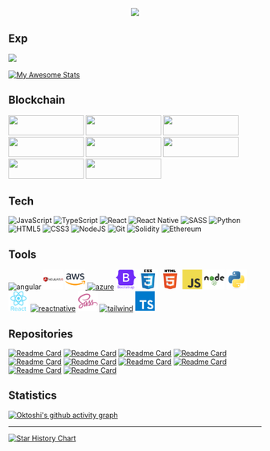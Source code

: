 <p align="center">
  <img src="https://capsule-render.vercel.app/api?type=waving&color=gradient&text=Toshi&height=100&section=header"/>
</p>

## Exp

<p><img src="https://github-profile-trophy.vercel.app/?username=oktoshi&theme=algolia&row=1&column=4&margin-w=5" /></p>

[![My Awesome Stats](https://awesome-github-stats.azurewebsites.net/user-stats/oktoshi?cardType=octocat&theme=chartreuse-dark&Text=FFFFFF)](https://git.io/awesome-stats-card)

## Blockchain
<div class='row'><a>
<img src="https://okcash.co/wp-content/uploads/2023/04/ethereum.png" width="150" height="40"/>
<img src="https://okcash.co/wp-content/uploads/2023/04/binance.png" width="150" height="40"/>
<img src="https://okcash.co/wp-content/uploads/2023/04/okcash.png" width="150" height="40"/>
<img src="https://okcash.co/wp-content/uploads/2023/04/polygon.png" width="150" height="40"/>
<img src="https://okcash.co/wp-content/uploads/2023/04/avalanche-1.png" width="150" height="40"/>
<img src="https://okcash.co/wp-content/uploads/2023/04/arbitrum.png" width="150" height="40"/>
<img src="https://okcash.co/wp-content/uploads/2023/04/optimism.png" width="150" height="40"/>
<img src="https://okcash.co/wp-content/uploads/2023/04/fantom-1.png" width="150" height="40"/>
</a></div>

## Tech

![JavaScript](https://img.shields.io/badge/javascript-%23F7DF1E.svg?&style=for-the-badge&logo=javascript&logoColor=white)
![TypeScript](https://img.shields.io/badge/typescript-%23007ACC.svg?style=for-the-badge&logo=typescript&logoColor=white)
![React](https://img.shields.io/badge/react-%2320232A.svg?&style=for-the-badge&logo=react&logoColor=%2361DAFB)
![React Native](https://img.shields.io/badge/react%20native-%2320232A.svg?&style=for-the-badge&logo=react&logoColor=%2361DAFB)
![SASS](https://img.shields.io/badge/SASS-hotpink.svg?style=for-the-badge&logo=SASS&logoColor=white)
![Python](https://img.shields.io/badge/Python-2b5b84?style=for-the-badge&logo=python&logoColor=white)
![HTML5](https://img.shields.io/badge/html5-%23E34F26.svg?&style=for-the-badge&logo=html5&logoColor=white)
![CSS3](https://img.shields.io/badge/css3-%231572B6.svg?&style=for-the-badge&logo=css3&logoColor=white)
![NodeJS](https://img.shields.io/badge/node.js-6DA55F?style=for-the-badge&logo=node.js&logoColor=white)
![Git](https://img.shields.io/badge/git-%23F05032.svg?&style=for-the-badge&logo=git&logoColor=white)
![Solidity](https://img.shields.io/badge/solidity-2b5b84?&style=for-the-badge&logo=solidity&logoColor=white)
![Ethereum](https://img.shields.io/badge/ethereum-2b5b84?&style=for-the-badge&logo=ethereum&logoColor=white)

## Tools

<p align="left"> 
<a><img src="https://angular.io/assets/images/logos/angular/angular.svg" alt="angular" width="40" height="40" /></a> 
<a href="https://angular.io" target="_blank"> 
<img src="https://raw.githubusercontent.com/devicons/devicon/master/icons/angularjs/angularjs-original-wordmark.svg" alt="angularjs" width="40" height="40" /></a> 
<a href="https://aws.amazon.com" target="_blank"> 
<img src="https://raw.githubusercontent.com/devicons/devicon/master/icons/amazonwebservices/amazonwebservices-original-wordmark.svg" alt="aws" width="40" height="40" /> </a> 
<a href="https://azure.microsoft.com/en-in/" target="_blank"> 
<img src="https://www.vectorlogo.zone/logos/microsoft_azure/microsoft_azure-icon.svg" alt="azure" width="40" height="40" /></a>
<a href="https://getbootstrap.com" target="_blank"> 
<img src="https://raw.githubusercontent.com/devicons/devicon/master/icons/bootstrap/bootstrap-plain-wordmark.svg" alt="bootstrap" width="40" height="40" /></a> 
<a href="https://www.w3schools.com/css/" target="_blank">
<img src="https://raw.githubusercontent.com/devicons/devicon/master/icons/css3/css3-original-wordmark.svg" alt="css3" width="40" height="40" /></a>
<a href="https://www.w3.org/html/" target="_blank"> 
<img src="https://raw.githubusercontent.com/devicons/devicon/master/icons/html5/html5-original-wordmark.svg" alt="html5" width="40" height="40" /></a> 
<a href="https://developer.mozilla.org/en-US/docs/Web/JavaScript" target="_blank"> 
<img src="https://raw.githubusercontent.com/devicons/devicon/master/icons/javascript/javascript-original.svg" alt="javascript" width="40" height="40" /></a> 
<a href="https://nodejs.org" target="_blank"> 
<img src="https://raw.githubusercontent.com/devicons/devicon/master/icons/nodejs/nodejs-original-wordmark.svg" alt="nodejs" width="40" height="40" /></a>
<a href="https://www.python.org" target="_blank"> 
<img src="https://raw.githubusercontent.com/devicons/devicon/master/icons/python/python-original.svg" alt="python" width="40" height="40" /></a> 
<a href="https://reactjs.org/" target="_blank"> 
<img src="https://raw.githubusercontent.com/devicons/devicon/master/icons/react/react-original-wordmark.svg" alt="react" width="40" height="40" /></a> 
<a href="https://reactnative.dev/" target="_blank"> 
<img src="https://reactnative.dev/img/header_logo.svg" alt="reactnative" width="40" height="40" /></a> 
<a href="https://sass-lang.com" target="_blank"> 
<img src="https://raw.githubusercontent.com/devicons/devicon/master/icons/sass/sass-original.svg" alt="sass" width="40" height="40" /></a> 
<a href="https://tailwindcss.com/" target="_blank"> 
<img src="https://www.vectorlogo.zone/logos/tailwindcss/tailwindcss-icon.svg" alt="tailwind" width="40" height="40" /></a> 
<a href="https://www.typescriptlang.org/" target="_blank"> 
<img src="https://raw.githubusercontent.com/devicons/devicon/master/icons/typescript/typescript-original.svg" alt="typescript" width="40" height="40" /></a>
</p>

## Repositories

[![Readme Card](https://github-readme-stats.vercel.app/api/pin/?username=okcashpro&repo=okcash&theme=chartreuse-dark&Text=FFFFFF)](https://github.com/okcashpro/okcash)
[![Readme Card](https://github-readme-stats.vercel.app/api/pin/?username=bitcoinfullnode&repo=rokos-ok-bitcoin-fullnode&theme=chartreuse-dark&Text=FFFFFF)](https://github.com/bitcoinfullnode/rokos-ok-bitcoin-fullnode)
[![Readme Card](https://github-readme-stats.vercel.app/api/pin/?username=Azure&repo=azure-quickstart-templates&theme=chartreuse-dark&Text=FFFFFF)](https://github.com/Azure/azure-quickstart-templates)
[![Readme Card](https://github-readme-stats.vercel.app/api/pin/?username=okcashpro&repo=okcash-whitepaper&theme=chartreuse-dark&Text=FFFFFF)](https://github.com/okcashpro/okcash-whitepaper)
[![Readme Card](https://github-readme-stats.vercel.app/api/pin/?username=okcashpro&repo=ok-blockchain&theme=chartreuse-dark&Text=FFFFFF)](https://github.com/okcashpro/ok-blockchain)
[![Readme Card](https://github-readme-stats.vercel.app/api/pin/?username=okcashpro&repo=oktools&theme=chartreuse-dark&Text=FFFFFF)](https://github.com/okcashpro/oktools)
[![Readme Card](https://github-readme-stats.vercel.app/api/pin/?username=trustwallet&repo=assets&theme=chartreuse-dark&Text=FFFFFF)](https://github.com/trustwallet/assets)
[![Readme Card](https://github-readme-stats.vercel.app/api/pin/?username=okcashpro&repo=ok-graphics&theme=chartreuse-dark&Text=FFFFFF)](https://github.com/okcashpro/ok-graphics)
[![Readme Card](https://github-readme-stats.vercel.app/api/pin/?username=okcashpro&repo=okcashblockhalf.com&theme=chartreuse-dark&Text=FFFFFF)](https://github.com/okcashpro/okcashblockhalf.com)
[![Readme Card](https://github-readme-stats.vercel.app/api/pin/?username=satoshilabs&repo=slips&theme=chartreuse-dark&Text=FFFFFF)](https://github.com/satoshilabs/slips)


## Statistics

[![Oktoshi's github activity graph](https://github-readme-activity-graph.vercel.app/graph?username=oktoshi&theme=github-compact)](https://github.com/oktoshi?tab=repositories)

---

<a href="https://star-history.com/#okcashpro/okcash&Date">
  <picture>
    <source media="(prefers-color-scheme: dark)" srcset="https://api.star-history.com/svg?repos=okcashpro/okcash&type=Date&theme=dark" />
    <source media="(prefers-color-scheme: light)" srcset="https://api.star-history.com/svg?repos=okcashpro/okcash&type=Date" />
    <img alt="Star History Chart" src="https://api.star-history.com/svg?repos=okcashpro/okcash&type=Date" />
  </picture>
</a>